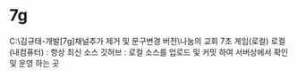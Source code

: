 # 7g
C:\김규태-개발\[7g]채널추가 제거 및 문구변경 버전\나눔의 교회 7초 게임(로컬)
로컬(내컴퓨터) : 항상 최신 소스
깃허브 : 로컬 소스를 업로드 및 커밋 하여 서버상에서 확인 및 운영 하는 곳
